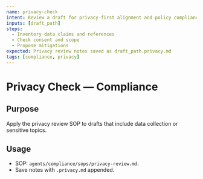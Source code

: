 ```yaml
---
name: privacy-check
intent: Review a draft for privacy-first alignment and policy compliance
inputs: [draft_path]
steps:
  - Inventory data claims and references
  - Check consent and scope
  - Propose mitigations
expected: Privacy review notes saved as draft_path.privacy.md
tags: [compliance, privacy]
---
```


# Privacy Check — Compliance

## Purpose
Apply the privacy review SOP to drafts that include data collection or sensitive topics.

## Usage
- SOP: `agents/compliance/sops/privacy-review.md`.
- Save notes with `.privacy.md` appended.

